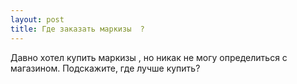 ```yaml
---
layout: post 
title: Где заказать маркизы  ? 
--- 
```

Давно хотел купить маркизы  , но никак не могу определиться с магазином. Подскажите, где лучше купить?
